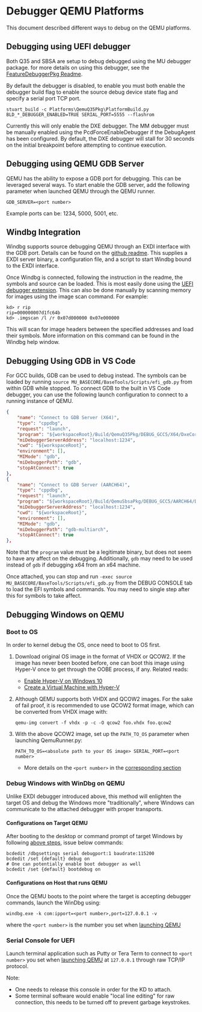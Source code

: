 
# Debugger QEMU Platforms

This document described different ways to debug on the QEMU platforms.

## Debugging using UEFI debugger

Both Q35 and SBSA are setup to debug debugged using the MU debugger package. for
more details on using this debugger, see the [FeatureDebuggerPkg Readme](https://github.com/microsoft/mu_feature_debugger/blob/main/DebuggerFeaturePkg/Readme.md).

By default the debugger is disabled, to enable you must both enable the debugger
build flag to enable the source debug device state flag and specify a serial port
TCP port.

```
stuart_build -c Platforms\QemuQ35Pkg\PlatformBuild.py BLD_*_DEBUGGER_ENABLED=TRUE SERIAL_PORT=5555 --flashrom
```

Currently this will only enable the DXE debugger. The MM debugger must be manually
enabled using the PcdForceEnableDebugger if the DebugAgent has been configured.
By default, the DXE debugger will stall for 30 seconds on the initial breakpoint
before attempting to continue execution.

## Debugging using QEMU GDB Server

QEMU has the ability to expose a GDB port for debugging. This can be leveraged
several ways. To start enable the GDB server, add the following parameter when
launched QEMU through the QEMU runner.

    GDB_SERVER=<port number>

Example ports can be: 1234, 5000, 5001, etc.

## Windbg Integration

Windbg supports source debugging QEMU through an EXDI interface with the GDB
port. Details can be found on the [github readme](https://github.com/microsoft/WinDbg-Samples/blob/master/Exdi/exdigdbsrv/doc/ExdiGdbSrv_readme.md).
This supplies a EXDI server binary, a configuration file, and a script to
start Windbg bound to the EXDI interface.

Once Windbg is connected, following the instruction in the readme, the symbols
and source can be loaded. This is most easily done using the
[UEFI debugger extension](../../../UefiDbgExt/readme.md). This can also be done
manually by scanning memory for images using the image scan command. For example:

    kd> r rip
    rip=000000007d1fc64b
    kd> .imgscan /l /r 0x07d000000 0x07e000000

This will scan for image headers between the specified addresses and load their
symbols. More information on this command can be found in the Windbg help
window.

## Debugging Using GDB in VS Code

For GCC builds, GDB can be used to debug instead. The symbols can be loaded by
running `source MU_BASECORE/BaseTools/Scripts/efi_gdb.py` from within GDB while
stopped. To connect GDB to the built in VS Code debugger, you can use the following
launch configuration to connect to a running instance of QEMU.

```json
{
    "name": "Connect to GDB Server (X64)",
    "type": "cppdbg",
    "request": "launch",
    "program": "${workspaceRoot}/Build/QemuQ35Pkg/DEBUG_GCC5/X64/DxeCore.debug",
    "miDebuggerServerAddress": "localhost:1234",
    "cwd": "${workspaceRoot}",
    "environment": [],
    "MIMode": "gdb",
    "miDebuggerPath": "gdb",
    "stopAtConnect": true
},
{
    "name": "Connect to GDB Server (AARCH64)",
    "type": "cppdbg",
    "request": "launch",
    "program": "${workspaceRoot}/Build/QemuSbsaPkg/DEBUG_GCC5/AARCH64/DxeCore.debug",
    "miDebuggerServerAddress": "localhost:1234",
    "cwd": "${workspaceRoot}",
    "environment": [],
    "MIMode": "gdb",
    "miDebuggerPath": "gdb-multiarch",
    "stopAtConnect": true
},
```

Note that the `program` value must be a legitimate binary, but does not seem to
have any affect on the debugging. Additionally, `gdb` may need to be used instead
of `gdb` if debugging x64 from an x64 machine.

Once attached, you can stop and run `-exec source MU_BASECORE/BaseTools/Scripts/efi_gdb.py`
from the DEBUG CONSOLE tab to load the EFI symbols and commands. You may need to
single step after this for symbols to take affect.

## Debugging Windows on QEMU

### Boot to OS

In order to kernel debug the OS, once need to boot to OS first.

1. Download original OS image in the format of VHDX or QCOW2. If the image has never
been booted before, one can boot this image using Hyper-V once to get through the
OOBE process, if any. Related reads:

    - [Enable Hyper-V on Windows 10](https://docs.microsoft.com/en-us/virtualization/hyper-v-on-windows/quick-start/enable-hyper-v)
    - [Create a Virtual Machine with Hyper-V](https://docs.microsoft.com/en-us/virtualization/hyper-v-on-windows/quick-start/quick-create-virtual-machine#windows-10-fall-creators-update-windows-10-version-1709)

1. Although QEMU supports both VHDX and QCOW2 images. For the sake of fail proof,
it is recommended to use QCOW2 format image, which can be converted from VHDX
image with:

    `qemu-img convert -f vhdx -p -c -O qcow2 foo.vhdx foo.qcow2`

1. With the above QCOW2 image, set up the `PATH_TO_OS` parameter when launching
QemuRunner.py:

    `PATH_TO_OS=<absolute path to your OS image> SERIAL_PORT=<port number>`

    - More details on the `<port number>` in the [corresponding section](#configurations-on-host-that-runs-qemu)

### Debug Windows with WinDbg on QEMU

Unlike EXDI debugger introduced above, this method will enlighten the target OS
and debug the Windows more "traditionally", where Windows can communicate to the
attached debugger with proper transports.

#### Configurations on Target QEMU

After booting to the desktop or command prompt of target Windows by following
[above steps](#boot-to-os), issue below commands:

    bcdedit /dbgsettings serial debugport:1 baudrate:115200
    bcdedit /set {default} debug on
    # One can potentially enable boot debugger as well
    bcdedit /set {default} bootdebug on

#### Configurations on Host that runs QEMU

Once the QEMU boots to the point where the target is accepting debugger commands,
launch the WinDbg using:

`windbg.exe -k com:ipport=<port number>,port=127.0.0.1 -v`

where the `<port number>` is the number you set when [launching QEMU](#boot-to-os)

### Serial Console for UEFI

Launch terminal application such as Putty or Tera Term to connect to `<port number>`
you set when [launching QEMU](#boot-to-os) at `127.0.0.1` through raw TCP/IP
protocol.

Note:

- One needs to release this console in order for the KD to attach.
- Some terminal software would enable "local line editing" for raw connection,
this needs to be turned off to prevent garbage keystrokes.

